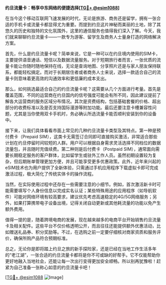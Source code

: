**约旦流量卡：畅享中东网络的便捷选择[[TG💪+ @esim1088](https://t.me/s/esim1088)]**

在当今这个移动互联网飞速发展的时代，无论是旅游、商务还是留学，拥有一张合适的手机卡或流量卡都显得尤为重要。而提到约旦这片神秘而美丽的土地，除了其悠久的历史和独特的文化氛围外，这里的通信服务也值得我们深入了解。今天，我们就来聊聊约旦流量卡——一款专为游客、留学生及商务人士量身打造的网络解决方案。

首先，什么是约旦流量卡呢？简单来说，它是一种可以在约旦境内使用的SIM卡，主要提供语音通话、短信以及数据流量服务。对于短期旅行者而言，一张优质的流量卡能让你随时随地保持在线，无论是查询地图、分享照片还是与家人朋友保持联系，都能轻松搞定。而对于长期居住者或者商务人士来说，选择一款适合自己的流量卡则意味着更高效的沟通效率和更低廉的成本支出。

那么，如何挑选最适合自己的约旦流量卡呢？这需要从几个方面进行考量。首先是覆盖范围，不同的运营商在约旦国内的信号强度可能会有所不同，因此建议提前了解各大运营商的服务区域分布情况。其次是资费结构，包括基础套餐的价格、超出部分的收费标准以及是否支持国际漫游等附加功能。最后还要注意卡槽兼容性问题，尤其是当你使用双卡手机时，务必确认所选流量卡能否顺利安装到你的设备中。

接下来，让我们具体看看市面上常见的几种约旦流量卡类型及其特点。第一种是预付费卡（Prepaid SIM），这类卡无需签订合同即可直接购买激活，非常适合那些计划在约旦停留时间较短的人群。用户可以根据自身需求灵活选择不同档位的数据流量包，并且随时充值续费。第二种则是后付费卡（Postpaid SIM），通常面向需要长期稳定服务的客户群体，比如留学生或驻外工作人员。虽然初期设置较为复杂，但后期账单管理更加方便，并且可能享受更多优惠政策。此外，近年来兴起的eSIM技术也为用户提供了全新体验，只需通过手机应用程序下载虚拟卡即可完成激活过程，极大简化了传统实体卡的操作流程。

当然，在实际使用过程中还存在一些需要注意的小细节。例如，首次激活新卡时可能需要填写个人身份信息以完成实名认证；某些特殊用途的应用程序（如导航软件）可能对网络环境有较高要求，建议优先考虑高速稳定的4G/5G网络服务；另外，如果打算携带电子设备出境，记得关闭自动更新或其他耗流量的功能以免产生额外费用。

值得一提的是，随着跨境电商的发展，现在越来越多的电商平台开始销售约旦流量卡及相关配件。这些平台不仅价格透明公开，而且往往还能提供额外优惠活动，比如赠送礼品券、积分奖励等。不过，在选购之前一定要仔细核对商家资质和服务评价，确保所购产品符合预期标准。

总之，无论你是即将踏上约旦之旅的新手探险家，还是已经在当地工作生活多年的“老江湖”，一张合适的约旦流量卡都将是你不可或缺的好帮手。它不仅能帮助你更好地融入当地社会，还能让每一次出行变得更加安全顺畅。所以别再犹豫啦！赶紧为自己准备一张称心如意的约旦流量卡吧！

[[TG💪+ @esim1088](https://t.me/s/esim1088) ![Image](https://i.postimg.cc/4NQfJmqS/Snipaste-2025-05-13-00-14-12.png)]